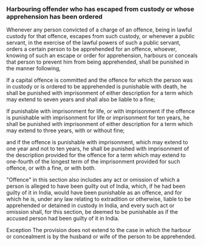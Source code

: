 ### Harbouring offender who has escaped from custody or whose apprehension has been ordered

Whenever any person convicted of a charge of an offence, being in lawful custody for that offence, escapes from such custody, or whenever a public servant, in the exercise of the lawful powers of such a public servant, orders a certain person to be apprehended for an offence, whoever, knowing of such an escape or order for apprehension, harbours or conceals that person to prevent him from being apprehended, shall be punished in the manner following,

If a capital offence is committed and the offence for which the person was in custody or is ordered to be apprehended is punishable with death, he shall be punished with imprisonment of either description for a term which may extend to seven years and shall also be liable to a fine;

If punishable with imprisonment for life, or with imprisonment if the offence is punishable with imprisonment for life or imprisonment for ten years, he shall be punished with imprisonment of either description for a term which may extend to three years, with or without fine;

and if the offence is punishable with imprisonment, which may extend to one year and not to ten years, he shall be punished with imprisonment of the description provided for the offence for a term which may extend to one-fourth of the longest term of the imprisonment provided for such offence, or with a fine, or with both.

"Offence" in this section also includes any act or omission of which a person is alleged to have been guilty out of India, which, if he had been guilty of it in India, would have been punishable as an offence, and for which he is, under any law relating to extradition or otherwise, liable to be apprehended or detained in custody in India, and every such act or omission shall, for this section, be deemed to be punishable as if the accused person had been guilty of it in India.

Exception
The provision does not extend to the case in which the harbour or concealment is by the husband or wife of the person to be apprehended.
